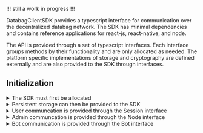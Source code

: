 !!! still a work in progress !!!

DatabagClientSDK provides a typescript interface for communication over the decentralized databag network. The SDK has minimal dependencies and contains reference applications for react-js, react-native, and node.

The API is provided through a set of typescript interfaces. Each interface groups methods by their functionality and are only allocated as needed. The platform specific implementations of storage and cryptography are defined externally and are also provided to the SDK through interfaces.

## Initialization

<details>
  <summary>The SDK must first be allocated</summary><br>
  
```DatabacgClientSDK(crypto?: Crypto, log?: Logging)```
</details>

<details>
  <summary>Persistent storage can then be provided to the SDK</summary><br>
  
Mobile apps typically use the SqlStore interface allowing for offline use cases where most of the relational data is stored

```initOfflineStore(sql: SqlStore): Promise<Session | null>```

Browser apps typically use the WebStore interface where minimal session data is stored

```initOnlineStore(web: WebStore): Promise<Session | null>```
</details>

<details>
  <summary>User communcation is provided through the Session interface</summary><br>

login provides a Session through an account login

```login(handle: string, password: string, node: string, secure: boolean, mfaCode: string | null, params: SessionParams): Promise<Session>```

access provides a Session through token access to an account when password is forgotten

```access(node: string, secure: boolean, token: string, params: SessionParams): Promise<Session>```

create provides a Session to a newly created account

```create(handle: string, password: string, node: string, secure: boolean, token: string | null, params: SessionParams): Promise<Session>```

available returns the number of accounts that can be publically created

```available(node: string, secure: boolean): Promise<number>```

username returns whether the username is available for account creation

```username(name: string, token: string, node: string, secure: boolean): Promise<boolean>```

logout releases the Session interface

```logout(session: Session, all: boolean): Promise<void>```
</details>

<details>
  <summary>Admin communcation is provided through the Node interface</summary><br>

configure allocates the Node interface for the server

```configure(node: string, secure: boolean, token: string, mfaCode: string | null): Promise<Node>```
</details>

<details>
  <summary>Bot communication is provided through the Bot interface</summary><br>

automate allocates the Bot interface for ia specific communication channel

```automate(node: string, secure: boolean, token: string): Promise<Bot>```
</details>


